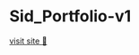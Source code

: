 # Sid_Portfolio-v1
[visit site :crossed_fingers: ](https://siddhantpratap101.github.io/sidintro/ "SID's PORTFOLIO")
